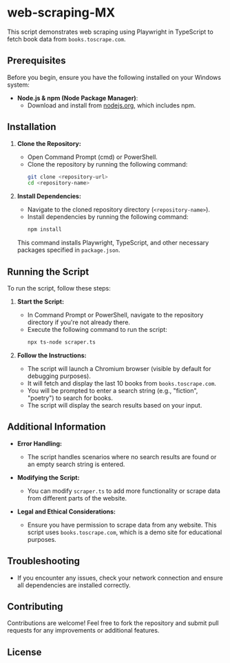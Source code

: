 # web-scraping-MX


This script demonstrates web scraping using Playwright in TypeScript to fetch book data from `books.toscrape.com`.

## Prerequisites

Before you begin, ensure you have the following installed on your Windows system:

- **Node.js & npm (Node Package Manager)**:
  - Download and install from [nodejs.org](https://nodejs.org/), which includes npm.

## Installation

1. **Clone the Repository:**
   - Open Command Prompt (cmd) or PowerShell.
   - Clone the repository by running the following command:
     ```bash
     git clone <repository-url>
     cd <repository-name>
     ```

2. **Install Dependencies:**
   - Navigate to the cloned repository directory (`<repository-name>`).
   - Install dependencies by running the following command:
     ```bash
     npm install
     ```

   This command installs Playwright, TypeScript, and other necessary packages specified in `package.json`.

## Running the Script

To run the script, follow these steps:

1. **Start the Script:**
   - In Command Prompt or PowerShell, navigate to the repository directory if you're not already there.
   - Execute the following command to run the script:
     ```bash
     npx ts-node scraper.ts
     ```

2. **Follow the Instructions:**
   - The script will launch a Chromium browser (visible by default for debugging purposes).
   - It will fetch and display the last 10 books from `books.toscrape.com`.
   - You will be prompted to enter a search string (e.g., "fiction", "poetry") to search for books.
   - The script will display the search results based on your input.

## Additional Information

- **Error Handling:**
  - The script handles scenarios where no search results are found or an empty search string is entered.

- **Modifying the Script:**
  - You can modify `scraper.ts` to add more functionality or scrape data from different parts of the website.

- **Legal and Ethical Considerations:**
  - Ensure you have permission to scrape data from any website. This script uses `books.toscrape.com`, which is a demo site for educational purposes.

## Troubleshooting

- If you encounter any issues, check your network connection and ensure all dependencies are installed correctly.

## Contributing

Contributions are welcome! Feel free to fork the repository and submit pull requests for any improvements or additional features.

## License

<!-- This project is licensed under the [MIT License](LICENSE). -->
